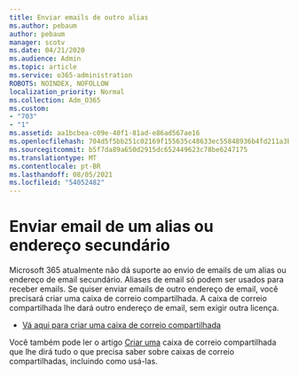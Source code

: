 ```yaml
---
title: Enviar emails de outro alias
ms.author: pebaum
author: pebaum
manager: scotv
ms.date: 04/21/2020
ms.audience: Admin
ms.topic: article
ms.service: o365-administration
ROBOTS: NOINDEX, NOFOLLOW
localization_priority: Normal
ms.collection: Adm_O365
ms.custom:
- "703"
- "1"
ms.assetid: aa1bcbea-c09e-40f1-81ad-e86ad567ae16
ms.openlocfilehash: 704d5f5bb251c02169f155635c48633ec55848936b4fd211a3b2978811a45dc7
ms.sourcegitcommit: b5f7da89a650d2915dc652449623c78be6247175
ms.translationtype: MT
ms.contentlocale: pt-BR
ms.lasthandoff: 08/05/2021
ms.locfileid: "54052482"
---
```

# <a name="send-email-from-an-alias-or-secondary-address"></a>Enviar email de um alias ou endereço secundário

Microsoft 365 atualmente não dá suporte ao envio de emails de um alias ou endereço de email secundário. Aliases de email só podem ser usados para receber emails. Se quiser enviar emails de outro endereço de email, você precisará criar uma caixa de correio compartilhada. A caixa de correio compartilhada lhe dará outro endereço de email, sem exigir outra licença.
  
- [Vá aqui para criar uma caixa de correio compartilhada](https://portal.office.com/AdminPortal/Home#/AssistedGuide/addemailoptions)

Você também pode ler o artigo [Criar uma](/microsoft-365/admin/email/create-a-shared-mailbox) caixa de correio compartilhada que lhe dirá tudo o que precisa saber sobre caixas de correio compartilhadas, incluindo como usá-las.